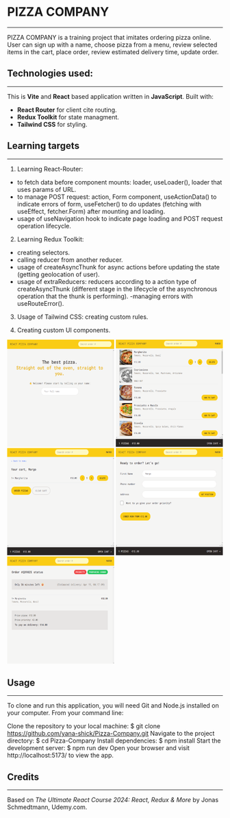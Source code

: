 # PIZZA COMPANY

---

PIZZA COMPANY is a training project that imitates ordering pizza online.  
User can sign up with a name, choose pizza from a menu, review selected items in the cart, place order, review estimated delivery time, update order.

## Technologies used:

---

This is **Vite** and **React** based application written in **JavaScript**.
Built with:

- **React Router** for client cite routing.
- **Redux Toolkit** for state managment.
- **Tailwind CSS** for styling.

## Learning targets

---

1. Learning React-Router:

- to fetch data before component mounts: loader, useLoader(), loader that uses params of URL.
- to manage POST request: action, Form component, useActionData() to indicate errors of form, useFetcher() to do updates (fetching with useEffect, fetcher.Form) after mounting and loading.
- usage of useNavigation hook to indicate page loading and POST request operation lifecycle.

2. Learning Redux Toolkit:

- creating selectors.
- calling reducer from another reducer.
- usage of createAsyncThunk for async actions before updating the state (getting geolocation of user).
- usage of extraReducers: reducers according to a action type of createAsyncThunk (different stage in the lifecycle of the asynchronous operation that the thunk is performing).
  -managing errors with useRouteError().

3. Usage of Tailwind CSS: creating custom rules.

4. Creating custom UI components.

<img src="public/Screenshot1.png" alt= “Preview” width="250px" height="250px">
<img src="public/Screenshot2.png" alt= “Preview” width="250px" height="250px">
<img src="public/Screenshot3.png" alt= “Preview” width="250px" height="250px">
<img src="public/Screenshot4.png" alt= “Preview” width="250px" height="250px">
<img src="public/Screenshot5.png" alt= “Preview” width="250px" height="250px">

## Usage

---

To clone and run this application, you will need Git and Node.js installed on your computer.
From your command line:

Clone the repository to your local machine:
$ git clone https://github.com/yana-shick/Pizza-Company.git
Navigate to the project directory:
$ cd Pizza-Company
Install dependencies:
$ npm install
Start the development server:
$ npm run dev
Open your browser and visit http://localhost:5173/ to view the app.

## Credits

---

Based on _The Ultimate React Course 2024: React, Redux & More_ by Jonas Schmedtmann, Udemy.com.
